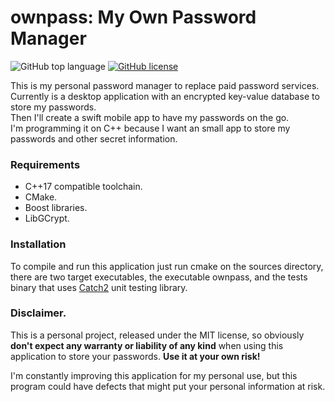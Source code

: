 # ownpass: My Own Password Manager
![GitHub top language](https://img.shields.io/github/languages/top/mbassale/ownpass) [![GitHub license](https://img.shields.io/github/license/mbassale/ownpass)](https://github.com/mbassale/ownpass/blob/main/LICENSE) 

This is my personal password manager to replace paid password services.  
Currently is a desktop application with an encrypted key-value database to store my passwords.  
Then I'll create a swift mobile app to have my passwords on the go.  
I'm programming it on C++ because I want an small app to store my passwords and other secret information.

### Requirements
- C++17 compatible toolchain.
- CMake.
- Boost libraries.
- LibGCrypt.

### Installation

To compile and run this application just run cmake on the sources directory, 
there are two target executables, the executable ownpass, and the tests binary 
that uses [Catch2](https://github.com/catchorg/Catch2) unit testing library.

### Disclaimer.

This is a personal project, released under the MIT license, so obviously **don't
expect any warranty or liability of any kind** when using this application to
store your passwords. **Use it at your own risk!**  

I'm constantly improving this application for my personal use, but this program 
could have defects that might put your personal information at risk.
